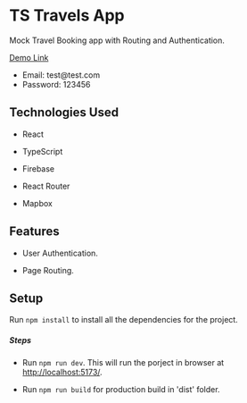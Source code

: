 <h1>TS Travels App</h1>
<p>Mock Travel Booking app with Routing and Authentication.</p>
<p><a href="https://ts-travels.web.app/">Demo Link</a></p>
<ul><li>Email: test@test.com</li><li>Password: 123456</li>
</ul>
<h2>Technologies Used</h2>
<ul>
<li>React</li>
</ul><ul>
<li>TypeScript</li>
</ul><ul>
<li>Firebase</li>
</ul><ul>
<li>React Router</li>
</ul><ul>
<li>Mapbox</li>
</ul><h2>Features</h2>
<ul>
<li>User Authentication.</li>
</ul><ul>
<li>Page Routing.</li>
</ul><h2>Setup</h2>
<p>Run <code>npm install</code> to install all the dependencies for the project.</p><h5>Steps</h5><ul>
<li>Run <code>npm run dev</code>. This will run the porject in browser at <a href="http://localhost:5173/">http://localhost:5173/</a>.</li>
</ul><ul>
<li>Run <code>npm run build</code> for production build in 'dist' folder.</li>
</ul>
